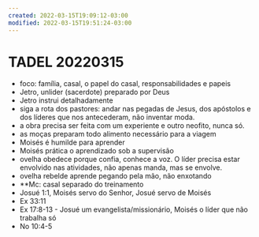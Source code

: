 ```yaml
---
created: 2022-03-15T19:09:12-03:00
modified: 2022-03-15T19:51:24-03:00
---
```


# TADEL 20220315

- foco: família, casal, o papel do casal, responsabilidades e papeis
- Jetro, unlider (sacerdote) preparado por Deus
- Jetro instrui detalhadamente
- siga a rota dos pastores: andar nas pegadas de Jesus, dos apóstolos e dos líderes que nos antecederam, não inventar moda.
- a obra precisa ser feita com um experiente e outro neofito, nunca só.
- as moças preparam todo alimento necessário para a viagem
- Moisés é humilde para aprender
- Moisés prática o aprendizado sob a supervisão
- ovelha obedece porque confia, conhece a voz. O líder precisa estar envolvido nas atividades, não apenas manda, mas se envolve.
- ovelha rebelde aprende pegando pela mão, não enxotando
- **Mc: casal separado do treinamento
- Josué 1:1, Moisés servo do Senhor, Josué servo de Moisés
- Ex 33:11
- Ex 17:8-13 - Josué um evangelista/missionário, Moisés o líder que não trabalha só
- No 10:4-5
